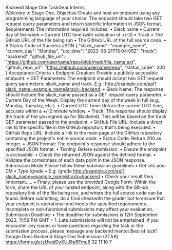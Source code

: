 Backend Stage One TaskDear Interns,  
Welcome to Stage One.  Objective
Create and host an endpoint using any programming language of your choice.
The endpoint should take two GET request query parameters and return specific information in JSON format.  Requirements
The information required includes:
•	Slack name
•	Current day of the week
•	Current UTC time (with validation of +/-2)
•	Track
•	The GitHub URL of the file being run
•	The GitHub URL of the full source code.
•	A  Status Code of Success
JSON
{
  "slack_name": "example_name",
  "current_day": "Monday",
  "utc_time": "2023-08-21T15:04:05Z",
  "track": "backend",
  "github_file_url": "https://github.com/username/repo/blob/main/file_name.ext",
  "github_repo_url": "https://github.com/username/repo",
  "status_code": 200
}
Acceptance Criteria
•	Endpoint Creation: Provide a publicly accessible endpoint.
•	GET Parameters: The endpoint should accept two GET request query parameters: slack_name and track.
       E.g.: http://example.com/api?slack_name=example_name&track=backend.
•	Slack Name: The response should include the slack_name passed as a GET request query parameter.
•	Current Day of the Week: Display the current day of the week in full (e.g., Monday, Tuesday, etc.).
•	Current UTC Time: Return the current UTC time, accurate within a +/-2 minute window.
•	Track: The response should display the track of the you signed up for (Backend). This will be based on the track GET parameter passed to the endpoint.
•	GitHub File URL: Include a direct link to the specific file in the GitHub repository that's being executed.
•	GitHub Repo URL: Include a link to the main page of the GitHub repository containing the project's entire source code.
•	Status Code: Return 200 as Integer.
•	JSON Format: The endpoint's response should adhere to the specified JSON format.
•	Testing: Before submission:
•	Ensure the endpoint is accessible.
•	Check the returned JSON against the defined format.
•	Validate the correctness of each data point in the JSON response.
Submission Mode
Please follow these submission guidelines
•	Get into your DM
•	Type /grade <your-api-endpoint-url-with-the-query-parameters>
•	E.g: /grade http://example.com/api?slack_name=example_name&track=backend
•	Check your result
                                                                Very Important.....
•	 Finaly, please use the provided Google Form. Within the form, share the URL of your hosted endpoint, along with the GitHub repository link of the file being run, and where the full source code can be found.
  Before submitting, do a final checkwith the grader bot to ensure that your endpoint is operational and meets the specified requirements. Incomplete or non-functional submissions may affect your evaluation.  Submission Deadline:
•	The deadline for submissions is 12th September 2023, 11:59 PM GMT + 1.
Late submissions will not be entertained .If you encounter any issues or have questions regarding the task or the submission process, please message any backend mentor.Best of luck!
 Google Docs
Backend Stage One Submission (27 kB)
https://forms.gle/zUwsiDyXUJ8pRFmu8
 32  11 10 7

